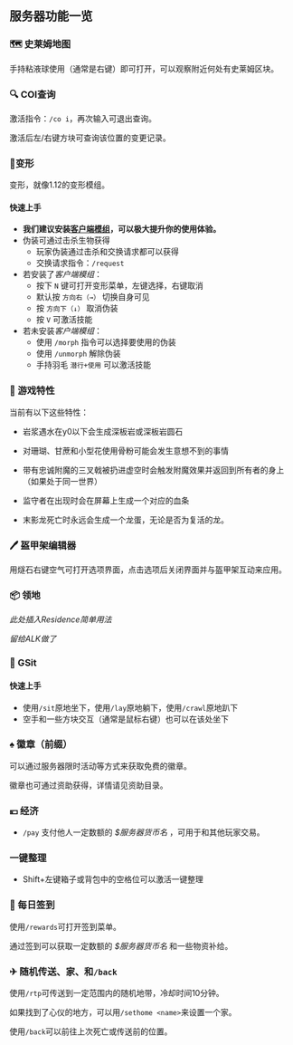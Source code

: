 ## 服务器功能一览

### 🗺 史莱姆地图

手持粘液球使用（通常是右键）即可打开，可以观察附近何处有史莱姆区块。

### 🔍 COI查询

激活指令：`/co i`，再次输入可退出查询。

激活后左/右键方块可查询该位置的变更记录。

###  🥨变形

变形，就像1.12的变形模组。

#### 快速上手
- **我们建议安装[客户端模组](https://modrinth.com/mod/feathermorphclient)，可以极大提升你的使用体验。**
- 伪装可通过击杀生物获得
    - 玩家伪装通过击杀和交换请求都可以获得
    - 交换请求指令：`/request`
- 若安装了*客户端模组*：
    - 按下 `N` 键可打开变形菜单，左键选择，右键取消
    - 默认按 `方向右（→）` 切换自身可见
    - 按 `方向下（↓）` 取消伪装
    - 按 `V` 可激活技能
- 若未安装*客户端模组*：
    - 使用 `/morph` 指令可以选择要使用的伪装
    - 使用 `/unmorph` 解除伪装
    - 手持羽毛 `潜行+使用` 可以激活技能

### 🌭 游戏特性

当前有以下这些特性：

- 岩浆遇水在y0以下会生成深板岩或深板岩圆石

- 对珊瑚、甘蔗和小型花使用骨粉可能会发生意想不到的事情

- 带有忠诚附魔的三叉戟被扔进虚空时会触发附魔效果并返回到所有者的身上（如果处于同一世界）

- 监守者在出现时会在屏幕上生成一个对应的血条

- 末影龙死亡时永远会生成一个龙蛋，无论是否为复活的龙。

### 🖊 盔甲架编辑器

用燧石右键空气可打开选项界面，点击选项后关闭界面并与盔甲架互动来应用。

### 📦 领地

*此处插入Residence简单用法*

*留给ALK做了*

### 💺 GSit

#### 快速上手
- 使用`/sit`原地坐下，使用`/lay`原地躺下，使用`/crawl`原地趴下
- 空手和一些方块交互（通常是鼠标右键）也可以在该处坐下

### ♠️ 徽章（前缀）

可以通过服务器限时活动等方式来获取免费的徽章。

徽章也可通过资助获得，详情请见资助目录。

### 💴 经济

- `/pay` 支付他人一定数额的 *$服务器货币名* ，可用于和其他玩家交易。

### 一键整理

- Shift+左键箱子或背包中的空格位可以激活一键整理

### 📅 每日签到

使用`/rewards`可打开签到菜单。

通过签到可以获取一定数额的 *$服务器货币名* 和一些物资补给。

### ✈ 随机传送、家、和`/back`

使用`/rtp`可传送到一定范围内的随机地带，冷却时间10分钟。

如果找到了心仪的地方，可以用`/sethome <name>`来设置一个家。

使用`/back`可以前往上次死亡或传送前的位置。
